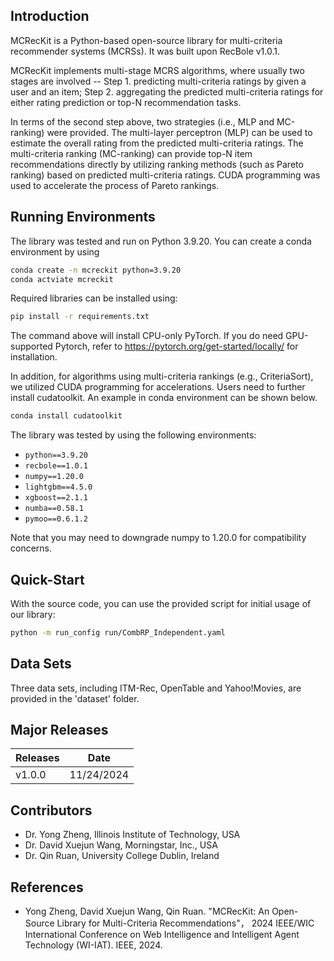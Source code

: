 ## Introduction
MCRecKit is a Python-based open-source library for multi-criteria
recommender systems (MCRSs). It was built upon RecBole v1.0.1. 

MCRecKit implements multi-stage
MCRS algorithms, where usually two stages are involved -- Step 1. predicting multi-criteria
ratings by given a user and an item; Step 2. aggregating the predicted multi-criteria
ratings for either rating prediction or top-N recommendation tasks.

In terms of the second step above, two strategies (i.e., MLP and MC-ranking) 
were provided. The multi-layer perceptron (MLP) can be used to estimate the overall rating
from the predicted multi-criteria ratings. The multi-criteria ranking (MC-ranking) can provide
top-N item recommendations directly by utilizing ranking methods (such as Pareto ranking) based on predicted multi-criteria
ratings. CUDA programming was used to accelerate the process of Pareto rankings.

## Running Environments

The library was tested and run on Python 3.9.20. You can create a conda environment by using

```bash
conda create -n mcreckit python=3.9.20
conda actviate mcreckit
```

Required libraries can be installed using:

```bash
pip install -r requirements.txt
```

The command above will install CPU-only PyTorch. If you do need GPU-supported
Pytorch, refer to https://pytorch.org/get-started/locally/ for installation.

In addition, for algorithms using multi-criteria rankings (e.g., CriteriaSort), we utilized
CUDA programming for accelerations. Users need to further install cudatoolkit. An example in
conda environment can be shown below.

```bash
conda install cudatoolkit
```

The library was tested by using the following environments:

- `python==3.9.20`
- `recbole==1.0.1`
- `numpy==1.20.0`
- `lightgbm==4.5.0`
- `xgboost==2.1.1`
- `numba==0.58.1`
- `pymoo==0.6.1.2`

Note that you may need to downgrade numpy to 1.20.0 for compatibility concerns.

## Quick-Start
With the source code, you can use the provided script for initial usage of our library:

```bash
python -m run_config run/CombRP_Independent.yaml
```

## Data Sets
Three data sets, including ITM-Rec, OpenTable and Yahoo!Movies, are provided in the 'dataset' folder.


## Major Releases
| Releases | Date       |
|----------|------------|
| v1.0.0   | 11/24/2024 |


## Contributors
- Dr. Yong Zheng, Illinois Institute of Technology, USA
- Dr. David Xuejun Wang, Morningstar, Inc., USA
- Dr. Qin Ruan, University College Dublin, Ireland


## References
- Yong Zheng, David Xuejun Wang, Qin Ruan. 
"MCRecKit: An Open-Source Library for Multi-Criteria Recommendations"，
2024 IEEE/WIC International Conference on Web Intelligence and Intelligent Agent Technology (WI-IAT). IEEE, 2024.

